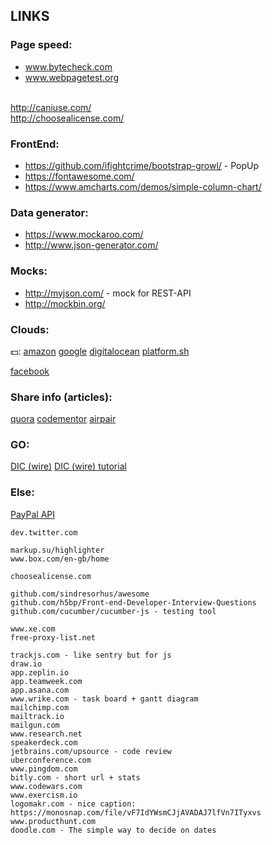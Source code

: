 LINKS
-

### Page speed:

* www.bytecheck.com
* www.webpagetest.org

<br> http://caniuse.com/
<br> http://choosealicense.com/

### FrontEnd:

* https://github.com/ifightcrime/bootstrap-growl/ - PopUp
* https://fontawesome.com/
* https://www.amcharts.com/demos/simple-column-chart/

### Data generator:

* https://www.mockaroo.com/
* http://www.json-generator.com/

### Mocks:

* http://myjson.com/ - mock for REST-API
* http://mockbin.org/

### Clouds:

💵:
[amazon](https://aws.amazon.com/)
[google](https://cloud.google.com/)
[digitalocean](https://www.digitalocean.com/)
[platform.sh](https://platform.sh/)

[facebook](https://code.facebook.com/projects/)

### Share info (articles):

[quora](https://www.quora.com/)
[codementor](https://www.codementor.io/)
[airpair](https://www.airpair.com/)

### GO:

[DIC (wire)](https://github.com/google/go-cloud/tree/master/wire)
[DIC (wire) tutorial](https://github.com/google/go-cloud/tree/master/samples/wire)

### Else:

[PayPal API](https://developer.paypal.com/docs/api/)

````
dev.twitter.com

markup.su/highlighter
www.box.com/en-gb/home

choosealicense.com

github.com/sindresorhus/awesome
github.com/h5bp/Front-end-Developer-Interview-Questions
github.com/cucumber/cucumber-js - testing tool

www.xe.com
free-proxy-list.net

trackjs.com - like sentry but for js
draw.io
app.zeplin.io
app.teamweek.com
app.asana.com
www.wrike.com - task board + gantt diagram
mailchimp.com
mailtrack.io
mailgun.com
www.research.net
speakerdeck.com
jetbrains.com/upsource - code review
uberconference.com
www.pingdom.com
bitly.com - short url + stats
www.codewars.com
www.exercism.io
logomakr.com - nice caption: https://monosnap.com/file/vF7IdYWsmCJjAVADAJ7lfVn7ITyxvs
www.producthunt.com
doodle.com - The simple way to decide on dates
````
